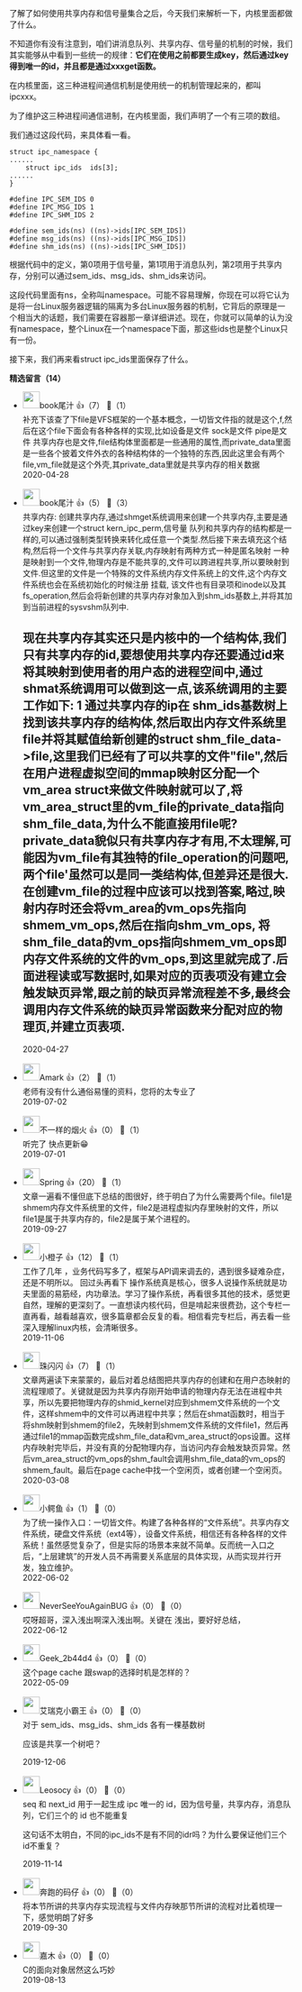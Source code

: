 了解了如何使用共享内存和信号量集合之后，今天我们来解析一下，内核里面都做了什么。

不知道你有没有注意到，咱们讲消息队列、共享内存、信号量的机制的时候，我们其实能够从中看到一些统一的规律：**它们在使用之前都要生成key，然后通过key得到唯一的id，并且都是通过xxxget函数。**

在内核里面，这三种进程间通信机制是使用统一的机制管理起来的，都叫ipcxxx。

为了维护这三种进程间通信进制，在内核里面，我们声明了一个有三项的数组。

我们通过这段代码，来具体看一看。

```
struct ipc_namespace {
......
	struct ipc_ids	ids[3];
......
}

#define IPC_SEM_IDS	0
#define IPC_MSG_IDS	1
#define IPC_SHM_IDS	2

#define sem_ids(ns)	((ns)->ids[IPC_SEM_IDS])
#define msg_ids(ns)	((ns)->ids[IPC_MSG_IDS])
#define shm_ids(ns)	((ns)->ids[IPC_SHM_IDS])
```

根据代码中的定义，第0项用于信号量，第1项用于消息队列，第2项用于共享内存，分别可以通过sem\_ids、msg\_ids、shm\_ids来访问。

这段代码里面有ns，全称叫namespace。可能不容易理解，你现在可以将它认为是将一台Linux服务器逻辑的隔离为多台Linux服务器的机制，它背后的原理是一个相当大的话题，我们需要在容器那一章详细讲述。现在，你就可以简单的认为没有namespace，整个Linux在一个namespace下面，那这些ids也是整个Linux只有一份。

接下来，我们再来看struct ipc\_ids里面保存了什么。
<div><strong>精选留言（14）</strong></div><ul>
<li><img src="https://static001.geekbang.org/account/avatar/00/16/11/e7/044a9a6c.jpg" width="30px"><span>book尾汁</span> 👍（7） 💬（1）<div>补充下该查了下file是VFS框架的一个基本概念，一切皆文件指的就是这个,f,然后在这个file下面会有各种各样的实现,比如设备是文件 sock是文件 pipe是文件 共享内存也是文件,file结构体里面都是一些通用的属性,而private_data里面是一些各个披着文件外衣的各种结构体的一个独特的东西,因此这里会有两个file,vm_file就是这个外壳,其private_data里就是共享内存的相关数据</div>2020-04-28</li><br/><li><img src="https://static001.geekbang.org/account/avatar/00/16/11/e7/044a9a6c.jpg" width="30px"><span>book尾汁</span> 👍（5） 💬（3）<div>共享内存:
创建共享内存,通过shmget系统调用来创建一个共享内存,主要是通过key来创建一个struct kern_ipc_perm,信号量 队列和共享内存的结构都是一样的,可以通过强制类型转换来转化成任意一个类型.然后接下来去填充这个结构,然后将一个文件与共享内存关联,内存映射有两种方式一种是匿名映射 一种是映射到一个文件,物理内存是不能共享的,文件可以跨进程共享,所以要映射到文件.但这里的文件是一个特殊的文件系统内存文件系统上的文件,这个内存文件系统也会在系统初始化的时候注册 挂载, 该文件也有目录项和inode以及其fs_operation,然后会将新创建的共享内存对象加入到shm_ids基数上,并将其加到当前进程的sysvshm队列中.

现在共享内存其实还只是内核中的一个结构体,我们只有共享内存的id,要想使用共享内存还要通过id来将其映射到使用者的用户态的进程空间中,通过shmat系统调用可以做到这一点,该系统调用的主要工作如下:
1 通过共享内存的ip在 shm_ids基数树上找到该共享内存的结构体,然后取出内存文件系统里file并将其赋值给新创建的struct shm_file_data-&gt;file,这里我们已经有了可以共享的文件&quot;file&quot;,然后在用户进程虚拟空间的mmap映射区分配一个vm_area struct来做文件映射就可以了,将vm_area_struct里的vm_file的private_data指向shm_file_data,为什么不能直接用file呢?private_data貌似只有共享内存才有用,不太理解,可能因为vm_file有其独特的file_operation的问题吧,两个file&#39;虽然可以是同一类结构体,但差异还是很大.在创建vm_file的过程中应该可以找到答案,略过,映射内存时还会将vm_area的vm_ops先指向shmem_vm_ops,然后在指向shm_vm_ops, 将shm_file_data的vm_ops指向shmem_vm_ops即内存文件系统的文件的vm_ops,到这里就完成了.后面进程读或写数据时,如果对应的页表项没有建立会触发缺页异常,跟之前的缺页异常流程差不多,最终会调用内存文件系统的缺页异常函数来分配对应的物理页,并建立页表项.</div>2020-04-27</li><br/><li><img src="https://static001.geekbang.org/account/avatar/00/11/1c/2e/93812642.jpg" width="30px"><span>Amark</span> 👍（2） 💬（1）<div>老师有没有什么通俗易懂的资料，您将的太专业了</div>2019-07-02</li><br/><li><img src="https://static001.geekbang.org/account/avatar/00/16/7a/e3/145adba9.jpg" width="30px"><span>不一样的烟火</span> 👍（0） 💬（1）<div>听完了 快点更新😁</div>2019-07-01</li><br/><li><img src="https://static001.geekbang.org/account/avatar/00/12/a6/43/cb6ab349.jpg" width="30px"><span>Spring</span> 👍（20） 💬（1）<div>文章一遍看不懂但底下总结的图很好，终于明白了为什么需要两个file。file1是shmem内存文件系统里的文件，file2是进程虚拟内存里映射的文件，所以file1是属于共享内存的，file2是属于某个进程的。</div>2019-09-27</li><br/><li><img src="https://static001.geekbang.org/account/avatar/00/12/fe/34/67c1ed1e.jpg" width="30px"><span>小橙子</span> 👍（12） 💬（1）<div>工作了几年 ，业务代码写多了，框架与API调来调去的，遇到很多疑难杂症，还是不明所以。
回过头再看下 操作系统真是核心，很多人说操作系统就是功夫里面的易筋经，内功章法。学习了操作系统，再看很多其他的技术，感觉更自然，理解的更深刻了。一直想读内核代码，但是啃起来很费劲，这个专栏一直再看，越看越喜欢，很多篇章都会反复的看。相信看完专栏后，再去看一些深入理解linux内核，会清晰很多。</div>2019-11-06</li><br/><li><img src="http://thirdwx.qlogo.cn/mmopen/vi_32/DYAIOgq83eov38ZkwCyNoBdr5drgX0cp2eOGCv7ibkhUIqCvcnFk8FyUIS6K4gHXIXh0fu7TB67jaictdDlic4OwQ/132" width="30px"><span>珠闪闪</span> 👍（7） 💬（1）<div>文章两遍读下来蒙蒙的，最后对着总结图把共享内存的创建和在用户态映射的流程理顺了。关键就是因为共享内存刚开始申请的物理内存无法在进程中共享，所以先要把物理内存的shmid_kernel对应到shmem文件系统的一个文件，这样shmem中的文件可以再进程中共享；然后在shmat函数时，相当于将shm映射到shmem的file2，先映射到shmem文件系统的文件file1，然后再通过file1的mmap函数完成shm_file_data和vm_area_struct的ops设置。这样内存映射完毕后，并没有真的分配物理内存，当访问内存会触发缺页异常。然后vm_area_struct的vm_ops的shm_fault会调用shm_file_data的vm_ops的shmem_fault。最后在page cache中找一个空闲页，或者创建一个空闲页。</div>2020-03-08</li><br/><li><img src="https://static001.geekbang.org/account/avatar/00/11/fd/08/c039f840.jpg" width="30px"><span>小鳄鱼</span> 👍（1） 💬（0）<div>为了统一操作入口：一切皆文件。构建了各种各样的“文件系统”。共享内存文件系统，硬盘文件系统（ext4等），设备文件系统，相信还有各种各样的文件系统！虽然感觉复杂了，但是实际的场景本来就不简单。反而统一入口之后，“上层建筑”的开发人员不再需要关系底层的具体实现，从而实现并行开发，独立维护。</div>2022-06-02</li><br/><li><img src="https://static001.geekbang.org/account/avatar/00/2c/b8/94/d20583ef.jpg" width="30px"><span>NeverSeeYouAgainBUG</span> 👍（0） 💬（0）<div>哎呀超哥，深入浅出啊深入浅出啊。关键在 浅出，要好好总结，</div>2022-06-12</li><br/><li><img src="" width="30px"><span>Geek_2b44d4</span> 👍（0） 💬（0）<div>这个page cache 跟swap的选择时机是怎样的？</div>2022-05-09</li><br/><li><img src="https://static001.geekbang.org/account/avatar/00/19/8d/3b/42d9c669.jpg" width="30px"><span>艾瑞克小霸王</span> 👍（0） 💬（0）<div>对于 sem_ids、msg_ids、shm_ids 各有一棵基数树
---------------------------------------------------
应该是共享一个树吧？</div>2019-12-06</li><br/><li><img src="https://static001.geekbang.org/account/avatar/00/11/47/fe/f2ce12cd.jpg" width="30px"><span>Leosocy</span> 👍（0） 💬（0）<div>seq 和 next_id 用于一起生成 ipc 唯一的 id，因为信号量，共享内存，消息队列，它们三个的 id 也不能重复

这句话不太明白，不同的ipc_ids不是有不同的idr吗？为什么要保证他们三个id不重复？</div>2019-11-14</li><br/><li><img src="https://static001.geekbang.org/account/avatar/00/18/90/8f/9c691a5f.jpg" width="30px"><span>奔跑的码仔</span> 👍（0） 💬（0）<div>将本节所讲的共享内存实现流程与文件内存映那节所讲的流程对比着梳理一下，感觉明朗了好多</div>2019-09-30</li><br/><li><img src="https://static001.geekbang.org/account/avatar/00/14/1c/6f/3ea2a599.jpg" width="30px"><span>嘉木</span> 👍（0） 💬（0）<div>C的面向对象居然这么巧妙</div>2019-08-13</li><br/>
</ul>